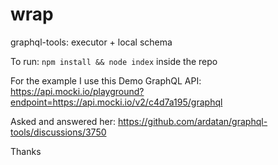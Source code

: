 # wrap
graphql-tools: executor + local schema

To run: `npm install && node index` inside the repo

For the example I use this Demo GraphQL API: https://api.mocki.io/playground?endpoint=https://api.mocki.io/v2/c4d7a195/graphql

Asked and answered her: https://github.com/ardatan/graphql-tools/discussions/3750

Thanks
